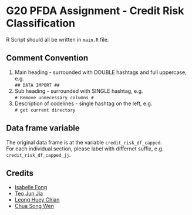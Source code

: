 # G20 PFDA Assignment - Credit Risk Classification
R Script should all be written in `main.R` file.  

## Comment Convention  
1. Main heading - surrounded with DOUBLE hashtags and full uppercase, e.g.  
`## DATA IMPORT ##`
2. Sub heading - surrounded with SINGLE hashtag, e.g.  
`# Remove unnecessary columns #`
3. Description of codelines - single hashtag on the left, e.g.  
`# get current directory`  

## Data frame variable
The original data frame is at the variable `credit_risk_df_capped`.  
For each individual section, please label with differnet suffix, e.g. `credit_risk_df_capped_jj`.  

## Credits
- <a href="https://github.com/IsabelleFong">Isabelle Fong</a>
- <a href="https://github.com/TeoJJss">Teo Jun Jia</a>
- <a href="https://github.com/LeongHC">Leong Huey Chian</a>
- <a href="https://github.com/qynnn">Chua Song Wen</a>
